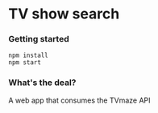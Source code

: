 # TV show search

### Getting started
```
npm install
npm start
```
### What's the deal?

A web app that consumes the TVmaze API
